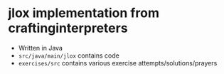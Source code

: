 # jlox implementation from craftinginterpreters 

+ Written in Java
+ `src/java/main/jlox` contains code
+ `exercises/src` contains various exercise attempts/solutions/prayers



